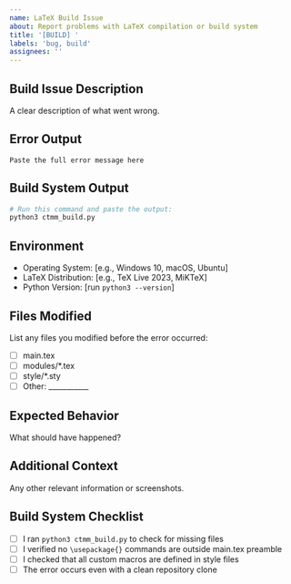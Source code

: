 ```yaml
---
name: LaTeX Build Issue
about: Report problems with LaTeX compilation or build system
title: '[BUILD] '
labels: 'bug, build'
assignees: ''
---
```


## Build Issue Description
A clear description of what went wrong.

## Error Output
```
Paste the full error message here
```

## Build System Output
```bash
# Run this command and paste the output:
python3 ctmm_build.py
```

## Environment
- Operating System: [e.g., Windows 10, macOS, Ubuntu]
- LaTeX Distribution: [e.g., TeX Live 2023, MiKTeX]
- Python Version: [run `python3 --version`]

## Files Modified
List any files you modified before the error occurred:
- [ ] main.tex
- [ ] modules/*.tex
- [ ] style/*.sty
- [ ] Other: ___________

## Expected Behavior
What should have happened?

## Additional Context
Any other relevant information or screenshots.

## Build System Checklist
- [ ] I ran `python3 ctmm_build.py` to check for missing files
- [ ] I verified no `\usepackage{}` commands are outside main.tex preamble
- [ ] I checked that all custom macros are defined in style files
- [ ] The error occurs even with a clean repository clone